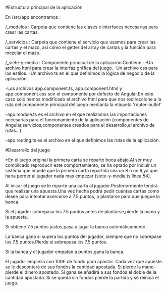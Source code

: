 #Estructura principal de la aplicación

En /src/app encontramos : 

 /_modelos :       Carpeta que contiene las clases e interfaces necesarias para crear las cartas.

 /_servicios :     Carpeta que contiene el servicio que usamos para crear las cartas y el mazo, asi cómo
                   el getter del array de cartas y la función para mezclar el mazo.

 /_siete-y-media : Componente principal de la aplicación.Contiene : 
                   -Un archivo html para crear la interfaz gráfica del juego.
                   -Un archivo css para los estilos.
                   -Un archivo ts en el que definimos la lógica de negocio de la aplicación.

-Los archivos app.component.ts, app.component.html y app.component.css son el componente por defecto de Angular.En este caso solo hemos modificado el archivo html para que nos redireccione a la ruta del componente principal del juego medianta la etiqueta 'router-outlet'

-app.module.ts es el archivo en el que realizamos las importaciones necesarias para el funcionamiento de la aplicación (componentes de Angular,servicios,componentes creados para el desarrollo,el archivo de rutas...)

-app.routing.ts es el archivo en el que definimos las rutas de la aplicación.

#Desarrollo del juego

*En el juego original la primera carta se reparte boca abajo.Al ser muy complicado reproducir este comportamiento, se ha optado por incluir un sistema que impide que la primera carta repartida sea un 8 o un 9,ya que haría perder al jugador nada mas empezar (siete-y-media.ts,línea 54).

Al inicar el juego se le reparte una carta al jugador.Posteriormente tendrá que realizar una apuesta.Una vez hecha
podrá pedir cuantas cartas como desee para intentar acercarse a 7.5 puntos, o plantarse para que juegue la banca.

Si el jugador sobrepasa los 7.5 puntos antes de plantarse,pierde la mano y la apuesta.

Si obtiene 7.5 puntos justos,pasa a jugar la banca automáticamente.

La banca gana si supera los puntos del jugador, siempre que no sobrepase los 7.5 puntos.Pierde si sobrepasa los 7.5 puntos.

Si la banca y el jugador empatan a puntos,gana la banca.

El jugador empieza con 100€ de fondo para apostar.
Cada vez que apueste se le descontará de sus fondos la cantidad apostada.
Si pierde la mano pierde el dinero apostado.
Si gana se añadirá a sus fondos el doble de la cantidad apostada.
Si se queda sin fondos pierde la partida y se reinica el juego.




<!-- # SieteYmedia

This project was generated with [Angular CLI](https://github.com/angular/angular-cli) version 1.7.3.

## Development server

Run `ng serve` for a dev server. Navigate to `http://localhost:4200/`. The app will automatically reload if you change any of the source files.

## Code scaffolding

Run `ng generate component component-name` to generate a new component. You can also use `ng generate directive|pipe|service|class|guard|interface|enum|module`.

## Build

Run `ng build` to build the project. The build artifacts will be stored in the `dist/` directory. Use the `-prod` flag for a production build.

## Running unit tests

Run `ng test` to execute the unit tests via [Karma](https://karma-runner.github.io).

## Running end-to-end tests

Run `ng e2e` to execute the end-to-end tests via [Protractor](http://www.protractortest.org/).

## Further help

To get more help on the Angular CLI use `ng help` or go check out the [Angular CLI README](https://github.com/angular/angular-cli/blob/master/README.md).


 -->

